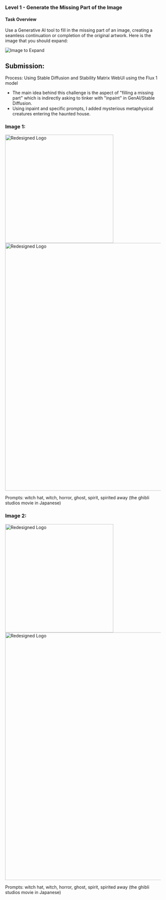 ### **Level 1 - Generate the Missing Part of the Image**

#### Task Overview

Use a Generative AI tool to fill in the missing part of an image, creating a seamless continuation or completion of the original artwork. Here is the image that you should expand:

![Image to Expand](https://github.com/user-attachments/assets/269fc3af-b36f-46ae-a85a-fc56d8e42183)

## **Submission:**

Process: Using Stable Diffusion and Stability Matrix WebUI using the Flux 1 model

- The main idea behind this challenge is the aspect of "filling a missing part" which is indirectly asking to tinker with "inpaint" in GenAI/Stable Diffusion.
- Using inpaint and specific prompts, I added mysterious metaphysical creatures entering the haunted house.

### Image 1: 
<img src="https://github.com/abhinjata/Enigma-GenAI-Challenges/blob/abhinjata-patch-2/Level%201/abhinjata/GenAILevel1/Img1.jpeg?raw=true" alt="Redesigned Logo" width="350" />
<img src="https://github.com/abhinjata/Enigma-GenAI-Challenges/blob/abhinjata-patch-2/Level%201/abhinjata/GenAILevel1/SDImg1.jpeg?raw=true" alt="Redesigned Logo" width="800" />

Prompts: witch hat, witch, horror, ghost, spirit, spirited away (the ghibli studios movie in Japanese)

### Image 2: 

<img src="https://github.com/abhinjata/Enigma-GenAI-Challenges/blob/abhinjata-patch-2/Level%201/abhinjata/GenAILevel1/Img2.jpeg?raw=true" alt="Redesigned Logo" width="350" />
<img src="https://github.com/abhinjata/Enigma-GenAI-Challenges/blob/abhinjata-patch-2/Level%201/abhinjata/GenAILevel1/SDImg2.jpeg?raw=true" alt="Redesigned Logo" width="800" />

Prompts: witch hat, witch, horror, ghost, spirit, spirited away (the ghibli studios movie in Japanese)
